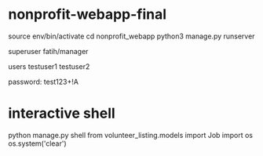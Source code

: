 # nonprofit-webapp-final
source env/bin/activate
cd nonprofit_webapp
python3 manage.py runserver

superuser
fatih/manager

users
testuser1
testuser2

password: test123+!A


# interactive shell
python manage.py shell
from volunteer_listing.models import Job
import os
os.system('clear')